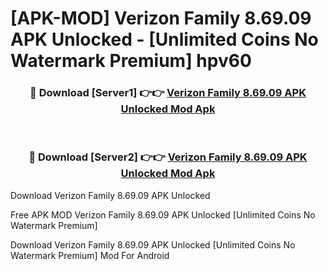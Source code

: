 # [APK-MOD] Verizon Family 8.69.09 APK Unlocked - [Unlimited Coins No Watermark Premium] hpv60



<div align="center">
<h3>🔴 Download [Server1] 👉👉 <a href="https://momento.my/?title=Verizon_Family_8.69.09_APK_Unlocked">Verizon Family 8.69.09 APK Unlocked Mod Apk</a></h3><br>

<h3>🔴 Download [Server2] 👉👉 <a href="https://momento.my/?title=Verizon_Family_8.69.09_APK_Unlocked">Verizon Family 8.69.09 APK Unlocked Mod Apk</a></h3>
</div>



Download Verizon Family 8.69.09 APK Unlocked 

Free APK MOD Verizon Family 8.69.09 APK Unlocked [Unlimited Coins No Watermark Premium]

Download Verizon Family 8.69.09 APK Unlocked [Unlimited Coins No Watermark Premium] Mod For Android
